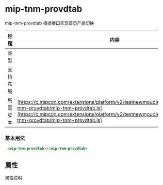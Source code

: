 # mip-tnm-provdtab

mip-tnm-provdtab 根据接口实现首页产品切换

标题|内容
----|----
类型|
支持布局|
所需脚本| [https://c.mipcdn.com/extensions/platform/v2/testnewmoudle7.no2.35nic.com/mip-tnm-provdtab/mip-tnm-provdtab.js](https://c.mipcdn.com/extensions/platform/v2/testnewmoudle7.no2.35nic.com/mip-tnm-provdtab/mip-tnm-provdtab.js)

### 基本用法
```html
 <mip-tnm-provdtab></mip-tnm-provdtab>
````

## 属性

属性说明
